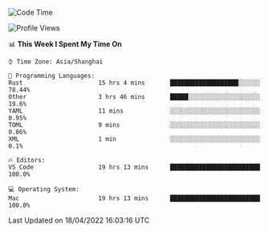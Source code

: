 <!--START_SECTION:waka-->
![Code Time](http://img.shields.io/badge/Code%20Time-1%2C240%20hrs%2042%20mins-blue)

![Profile Views](http://img.shields.io/badge/Profile%20Views-16-blue)

📊 **This Week I Spent My Time On** 

```text
⌚︎ Time Zone: Asia/Shanghai

💬 Programming Languages: 
Rust                     15 hrs 4 mins       ███████████████████░░░░░░   78.44% 
Other                    3 hrs 46 mins       █████░░░░░░░░░░░░░░░░░░░░   19.6% 
YAML                     11 mins             ░░░░░░░░░░░░░░░░░░░░░░░░░   0.95% 
TOML                     9 mins              ░░░░░░░░░░░░░░░░░░░░░░░░░   0.86% 
XML                      1 min               ░░░░░░░░░░░░░░░░░░░░░░░░░   0.1%

🔥 Editors: 
VS Code                  19 hrs 13 mins      █████████████████████████   100.0%

💻 Operating System: 
Mac                      19 hrs 13 mins      █████████████████████████   100.0%

```


 Last Updated on 18/04/2022 16:03:16 UTC
<!--END_SECTION:waka-->
